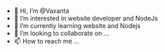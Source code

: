 - 👋 Hi, I’m @Vaxanta
- 👀 I’m interested in website developer and NodeJs
- 🌱 I’m currently learning website and Nodejs
- 💞️ I’m looking to collaborate on ...
- 📫 How to reach me ...

<!---
Vaxanta/Vaxanta is a ✨ special ✨ repository because its `README.md` (this file) appears on your GitHub profile.
You can click the Preview link to take a look at your changes.
--->
